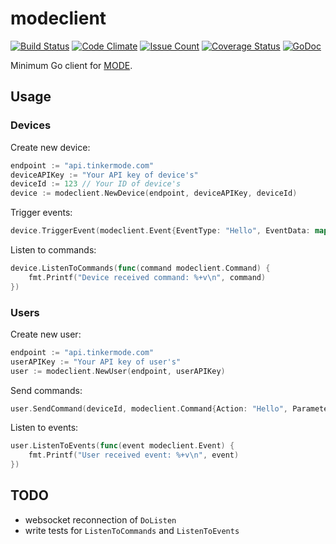 # modeclient

[![Build Status](https://travis-ci.org/tily/modeclient.svg?branch=master)](https://travis-ci.org/tily/modeclient)
[![Code Climate](https://codeclimate.com/github/tily/modeclient/badges/gpa.svg)](https://codeclimate.com/github/tily/modeclient)
[![Issue Count](https://codeclimate.com/github/tily/modeclient/badges/issue_count.svg)](https://codeclimate.com/github/tily/modeclient)
[![Coverage Status](https://coveralls.io/repos/github/tily/modeclient/badge.svg?branch=master)](https://coveralls.io/github/tily/modeclient?branch=master)
[![GoDoc](https://godoc.org/github.com/tily/modeclient?status.svg)](http://godoc.org/github.com/tily/modeclient)

Minimum Go client for [MODE](http://www.tinkermode.com/).

## Usage

### Devices

Create new device:

```go
endpoint := "api.tinkermode.com"
deviceAPIKey := "Your API key of device's"
deviceId := 123 // Your ID of device's
device := modeclient.NewDevice(endpoint, deviceAPIKey, deviceId)
```

Trigger events:

```go
device.TriggerEvent(modeclient.Event{EventType: "Hello", EventData: map[string]string{"Hello": "World"}})
```

Listen to commands:

```go
device.ListenToCommands(func(command modeclient.Command) {
	fmt.Printf("Device received command: %+v\n", command)
})
```

### Users


Create new user:

```go
endpoint := "api.tinkermode.com"
userAPIKey := "Your API key of user's"
user := modeclient.NewUser(endpoint, userAPIKey)
```

Send commands:

```go
user.SendCommand(deviceId, modeclient.Command{Action: "Hello", Parameters: map[string]string{"Hello": "World"}})
```

Listen to events:

```go
user.ListenToEvents(func(event modeclient.Event) {
	fmt.Printf("User received event: %+v\n", event)
})
```

## TODO

* websocket reconnection of `DoListen`
* write tests for `ListenToCommands` and `ListenToEvents`

